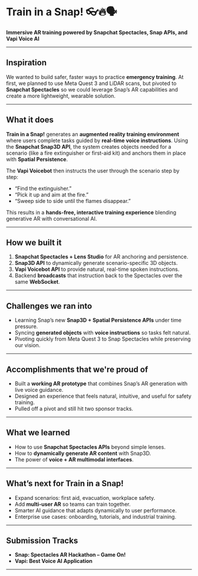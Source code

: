 # Train in a Snap! 👓🔥🗣️  

**Immersive AR training powered by Snapchat Spectacles, Snap APIs, and Vapi Voice AI**  

---

## Inspiration  
We wanted to build safer, faster ways to practice **emergency training**. At first, we planned to use Meta Quest 3 and LiDAR scans, but pivoted to **Snapchat Spectacles** so we could leverage Snap’s AR capabilities and create a more lightweight, wearable solution.  

---

## What it does  
**Train in a Snap!** generates an **augmented reality training environment** where users complete tasks guided by **real-time voice instructions**. Using the **Snapchat Snap3D API**, the system creates objects needed for a scenario (like a fire extinguisher or first-aid kit) and anchors them in place with **Spatial Persistence**.  

The **Vapi Voicebot** then instructs the user through the scenario step by step:  
- “Find the extinguisher.”  
- “Pick it up and aim at the fire.”  
- “Sweep side to side until the flames disappear.”  

This results in a **hands-free, interactive training experience** blending generative AR with conversational AI.  

---

## How we built it  
1. **Snapchat Spectacles + Lens Studio** for AR anchoring and persistence.  
2. **Snap3D API** to dynamically generate scenario-specific 3D objects.  
3. **Vapi Voicebot API** to provide natural, real-time spoken instructions.  
4. Backend **broadcasts** that instruction back to the Spectacles over the same **WebSocket**.

---

## Challenges we ran into  
- Learning Snap’s new **Snap3D + Spatial Persistence APIs** under time pressure.  
- Syncing **generated objects** with **voice instructions** so tasks felt natural.  
- Pivoting quickly from Meta Quest 3 to Snap Spectacles while preserving our vision.  

---

## Accomplishments that we're proud of  
- Built a **working AR prototype** that combines Snap’s AR generation with live voice guidance.  
- Designed an experience that feels natural, intuitive, and useful for safety training.  
- Pulled off a pivot and still hit two sponsor tracks.  

---

## What we learned  
- How to use **Snapchat Spectacles APIs** beyond simple lenses.  
- How to **dynamically generate AR content** with Snap3D.  
- The power of **voice + AR multimodal interfaces**.  

---

## What’s next for Train in a Snap!  
- Expand scenarios: first aid, evacuation, workplace safety.  
- Add **multi-user AR** so teams can train together.  
- Smarter AI guidance that adapts dynamically to user performance.  
- Enterprise use cases: onboarding, tutorials, and industrial training.  

---

## Submission Tracks  
- **Snap: Spectacles AR Hackathon – Game On!**  
- **Vapi: Best Voice AI Application**  

---

